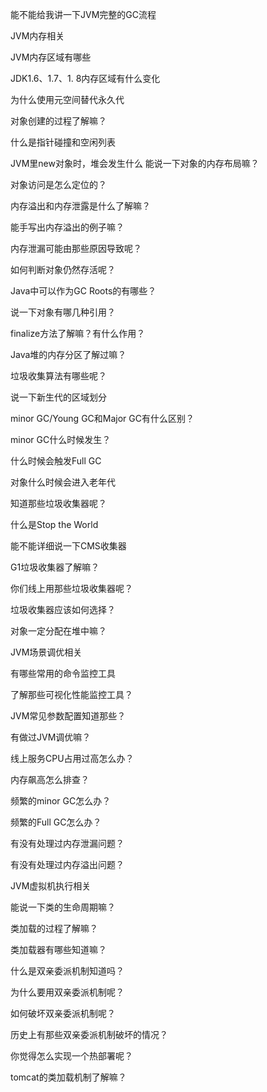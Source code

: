 能不能给我讲一下JVM完整的GC流程

 JVM内存相关

 JVM内存区域有哪些 

JDK1.6、1.7、1. 8内存区域有什么变化

 为什么使用元空间替代永久代 

对象创建的过程了解嘛？ 

什么是指针碰撞和空闲列表 

JVM里new对象时，堆会发生什么 能说一下对象的内存布局嘛？ 

对象访问是怎么定位的？

 内存溢出和内存泄露是什么了解嘛？ 

能手写出内存溢出的例子嘛？ 

内存泄漏可能由那些原因导致呢？ 

如何判断对象仍然存活呢？

 Java中可以作为GC Roots的有哪些？ 

说一下对象有哪几种引用？ 

finalize方法了解嘛？有什么作用？ 

Java堆的内存分区了解过嘛？

 垃圾收集算法有哪些呢？ 

说一下新生代的区域划分 

minor GC/Young GC和Major GC有什么区别？ 

minor GC什么时候发生？

 什么时候会触发Full GC 

对象什么时候会进入老年代 

知道那些垃圾收集器呢？ 

什么是Stop the World 

能不能详细说一下CMS收集器 

G1垃圾收集器了解嘛？ 

你们线上用那些垃圾收集器呢？ 

垃圾收集器应该如何选择？

 对象一定分配在堆中嘛？

 JVM场景调优相关 

有哪些常用的命令监控工具 

了解那些可视化性能监控工具？

 JVM常见参数配置知道那些？

 有做过JVM调优嘛？ 

线上服务CPU占用过高怎么办？ 

内存飙高怎么排查？ 

频繁的minor GC怎么办？

 频繁的Full GC怎么办？

 有没有处理过内存泄漏问题？ 

有没有处理过内存溢出问题？

 JVM虚拟机执行相关

 能说一下类的生命周期嘛？

 类加载的过程了解嘛？ 

类加载器有哪些知道嘛？ 

什么是双亲委派机制知道吗？ 

为什么要用双亲委派机制呢？ 

如何破坏双亲委派机制呢？ 

历史上有那些双亲委派机制破坏的情况？

 你觉得怎么实现一个热部署呢？

 tomcat的类加载机制了解嘛？